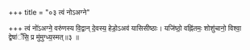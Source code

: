 +++
title = "०३ त्वं नोऽअग्ने"

+++
त्वं नो॑ऽअग्ने॒ वरु॑णस्य वि॒द्वान् दे॒वस्य॒ हेडो॒ऽअव॑ यासिसीष्ठाः। यजि॑ष्ठो॒ वह्नि॑तमः॒ शोशु॑चानो॒ विश्वा॒ द्वेषा॑ँसि॒ प्र मु॑मुग्ध्य॒स्मत्॥३ ॥